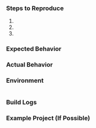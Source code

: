 <!-- 🚨 STOP 🚨 𝗦𝗧𝗢𝗣 🚨 𝑺𝑻𝑶𝑷 🚨 -->

<!--
Please fill in the *entire* template below.
The template is designed to avoid unnecessary delays to confirm and fix reported issues. Issues with missing information generally end up with a `need-info` label and take significally more time to fix. Please help us help you!
For more information see https://github.com/xamarin/xamarin-macios/wiki/Submitting-Bugs-&-Suggestions
For support requests use https://www.xamarin.com/support
-->
### Steps to Reproduce

1. 
2. 
3. 

### Expected Behavior

### Actual Behavior

### Environment

<!--
1.
Visual Studio: Help > About Microsoft Visual Studio > Copy Info [button]
Visual Studio for Mac: Visual Studio > About Visual Studio > Show Details > Copy Information [button]
2. Paste into the code block below (between ```)
-->

```
```

### Build Logs

<!--
1. Place cursor below this comment block.
2. Attach build log or link to gist (https://gist.github.com/) of the log.
-->

### Example Project (If Possible)

<!--
1. Place cursor below this comment block.
2. Drag and drop the compressed project or files needed to reproduce.
-->

<!--
Switch to the "Preview" tab to ensure your issue renders correctly.
-->
